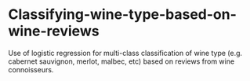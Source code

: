 # Classifying-wine-type-based-on-wine-reviews

Use of logistic regression for multi-class classification of wine type (e.g. cabernet sauvignon, merlot, malbec, etc) based on reviews from wine connoisseurs.
